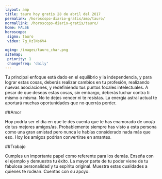 ```yaml
---
layout: amp
title: tauro hoy gratis 28 de abril del 2017 
permalink: /horoscopo-diario-gratis/amp/tauro/
normallink: /horoscopo-diario-gratis/tauro/
home: FALSE
horoscopo:
 signo: tauro
 video: 7g_HzlNs6V4

ogimg: /images/tauro_char.png
sitemap:
 priority: 1
 changefreq: 'daily'
---
```



Tu principal enfoque está dado en el equilibrio y la independencia, y para lograr estas cosas, deberás realizar cambios en tu profesión, realizando nuevas asociaciones, y redefiniendo tus puntos focales intelectuales. A pesar de que deseas estas cosas, sin embargo, deberás luchar contra ti mismo o misma. No te dejes vencer ni te resistas. La energía astral actual te aportará muchas oportunidades que no querrás perder.

##Amor

Hoy podría ser el día en que te des cuenta que te has enamorado de uno/a de tus mejores amigos/as. Probablemente siempre has visto a esta persona como una gran amistad pero nunca le habías considerado nada más que eso. Hoy los amigos podrían convertirse en amantes.

##Trabajo

Cumples un importante papel como referente para los demás. Enseña con el ejemplo y demuestra tu éxito. La mayor parte de tu poder viene de tu fabulosa personalidad y tu espíritu original. Muestra estas cualidades a quienes te rodean. Cuentas con su apoyo.